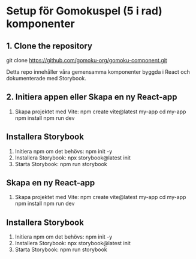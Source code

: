# Setup för Gomokuspel (5 i rad) komponenter 


##  1. Clone the repository

git clone https://github.com/gomoku-org/gomoku-component.git

Detta repo innehåller våra gemensamma komponenter byggda i React och dokumenterade med Storybook.

##  2. Initiera appen eller Skapa en ny React-app
1. Skapa projektet med Vite:
   npm create vite@latest my-app
   cd my-app
   npm install
   npm run dev

##  Installera Storybook
1. Initiera npm om det behövs:
   npm init -y
2. Installera Storybook:
   npx storybook@latest init
3. Starta Storybook:
   npm run storybook

##  Skapa en ny React-app
1. Skapa projektet med Vite:
   npm create vite@latest my-app
   cd my-app
   npm install
   npm run dev

##  Installera Storybook
1. Initiera npm om det behövs:
   npm init -y
2. Installera Storybook:
   npx storybook@latest init
3. Starta Storybook:
   npm run storybook

